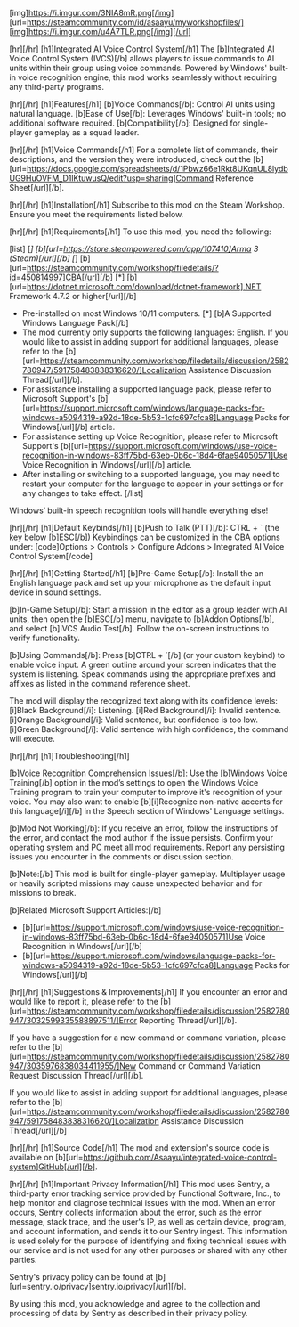 [img]https://i.imgur.com/3NIA8mR.png[/img]
[url=https://steamcommunity.com/id/asaayu/myworkshopfiles/][img]https://i.imgur.com/u4A7TLR.png[/img][/url]

[hr][/hr]
[h1]Integrated AI Voice Control System[/h1]
The [b]Integrated AI Voice Control System (IVCS)[/b] allows players to issue commands to AI units within their group using voice commands. Powered by Windows' built-in voice recognition engine, this mod works seamlessly without requiring any third-party programs.

[hr][/hr]
[h1]Features[/h1]
[b]Voice Commands[/b]: Control AI units using natural language.
[b]Ease of Use[/b]: Leverages Windows' built-in tools; no additional software required.
[b]Compatibility[/b]: Designed for single-player gameplay as a squad leader.

[hr][/hr]
[h1]Voice Commands[/h1]
For a complete list of commands, their descriptions, and the version they were introduced, check out the [b][url=https://docs.google.com/spreadsheets/d/1Pbwz66e1Rkt8UKqnUL8lydbUG9HuOVFM_D1lKtuwusQ/edit?usp=sharing]Command Reference Sheet[/url][/b].

[hr][/hr]
[h1]Installation[/h1]
Subscribe to this mod on the Steam Workshop.
Ensure you meet the requirements listed below.

[hr][/hr]
[h1]Requirements[/h1]
To use this mod, you need the following:

[list]
[*] [b][url=https://store.steampowered.com/app/107410]Arma 3 (Steam)[/url][/b]
[*] [b][url=https://steamcommunity.com/workshop/filedetails/?id=450814997]CBA[/url][/b]
[*] [b][url=https://dotnet.microsoft.com/download/dotnet-framework].NET Framework 4.7.2 or higher[/url][/b]
- Pre-installed on most Windows 10/11 computers.
[*] [b]A Supported Windows Language Pack[/b]
- The mod currently only supports the following languages: English. If you would like to assist in adding support for additional languages, please refer to the [b][url=https://steamcommunity.com/workshop/filedetails/discussion/2582780947/591758483838316620/]Localization Assistance Discussion Thread[/url][/b].
- For assistance installing a supported language pack, please refer to Microsoft Support's [b][url=https://support.microsoft.com/windows/language-packs-for-windows-a5094319-a92d-18de-5b53-1cfc697cfca8]Language Packs for Windows[/url][/b] article.
- For assistance setting up Voice Recognition, please refer to Microsoft Support's [b][url=https://support.microsoft.com/windows/use-voice-recognition-in-windows-83ff75bd-63eb-0b6c-18d4-6fae94050571]Use Voice Recognition in Windows[/url][/b] article.
- After installing or switching to a supported language, you may need to restart your computer for the language to appear in your settings or for any changes to take effect.
[/list]

Windows’ built-in speech recognition tools will handle everything else!

[hr][/hr]
[h1]Default Keybinds[/h1]
[b]Push to Talk (PTT)[/b]: CTRL + ` (the key below [b]ESC[/b])
Keybindings can be customized in the CBA options under:
[code]Options > Controls > Configure Addons > Integrated AI Voice Control System[/code]

[hr][/hr]
[h1]Getting Started[/h1]
[b]Pre-Game Setup[/b]:
Install the an English language pack and set up your microphone as the default input device in sound settings.

[b]In-Game Setup[/b]:
Start a mission in the editor as a group leader with AI units, then open the [b]ESC[/b] menu, navigate to [b]Addon Options[/b], and select [b]IVCS Audio Test[/b]. Follow the on-screen instructions to verify functionality.

[b]Using Commands[/b]:
Press [b]CTRL + `[/b] (or your custom keybind) to enable voice input. A green outline around your screen indicates that the system is listening. Speak commands using the appropriate prefixes and affixes as listed in the command reference sheet.

The mod will display the recognized text along with its confidence levels:
[i]Black Background[/i]: Listening.
[i]Red Background[/i]: Invalid sentence.
[i]Orange Background[/i]: Valid sentence, but confidence is too low.
[i]Green Background[/i]: Valid sentence with high confidence, the command will execute.

[hr][/hr]
[h1]Troubleshooting[/h1]

[b]Voice Recognition Comprehension Issues[/b]:
Use the [b]Windows Voice Training[/b] option in the mod’s settings to open the Windows Voice Training program to train your computer to improve it's recognition of your voice. You may also want to enable [b][i]Recognize non-native accents for this language[/i][/b] in the Speech section of Windows' Language settings.

[b]Mod Not Working[/b]:
If you receive an error, follow the instructions of the error, and contact the mod author if the issue persists.
Confirm your operating system and PC meet all mod requirements.
Report any persisting issues you encounter in the comments or discussion section.

[b]Note:[/b] This mod is built for single-player gameplay. Multiplayer usage or heavily scripted missions may cause unexpected behavior and for missions to break.

[b]Related Microsoft Support Articles:[/b]
- [b][url=https://support.microsoft.com/windows/use-voice-recognition-in-windows-83ff75bd-63eb-0b6c-18d4-6fae94050571]Use Voice Recognition in Windows[/url][/b]
- [b][url=https://support.microsoft.com/windows/language-packs-for-windows-a5094319-a92d-18de-5b53-1cfc697cfca8]Language Packs for Windows[/url][/b]

[hr][/hr]
[h1]Suggestions & Improvements[/h1]
If you encounter an error and would like to report it, please refer to the [b][url=https://steamcommunity.com/workshop/filedetails/discussion/2582780947/3032599335588897511/]Error Reporting Thread[/url][/b].

If you have a suggestion for a new command or command variation, please refer to the [b][url=https://steamcommunity.com/workshop/filedetails/discussion/2582780947/3035976838034411955/]New Command or Command Variation Request Discussion Thread[/url][/b].

If you would like to assist in adding support for additional languages, please refer to the [b][url=https://steamcommunity.com/workshop/filedetails/discussion/2582780947/591758483838316620/]Localization Assistance Discussion Thread[/url][/b]

[hr][/hr]
[h1]Source Code[/h1]
The mod and extension's source code is available on [b][url=https://github.com/Asaayu/integrated-voice-control-system]GitHub[/url][/b].

[hr][/hr]
[h1]Important Privacy Information[/h1]
This mod uses Sentry, a third-party error tracking service provided by Functional Software, Inc., to help monitor and diagnose technical issues with the mod. When an error occurs, Sentry collects information about the error, such as the error message, stack trace, and the user's IP, as well as certain device, program, and account information, and sends it to our Sentry ingest. This information is used solely for the purpose of identifying and fixing technical issues with our service and is not used for any other purposes or shared with any other parties.

Sentry's privacy policy can be found at [b][url=sentry.io/privacy]sentry.io/privacy[/url][/b].

By using this mod, you acknowledge and agree to the collection and processing of data by Sentry as described in their privacy policy.